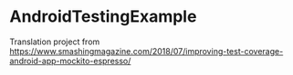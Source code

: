 # AndroidTestingExample
Translation project from https://www.smashingmagazine.com/2018/07/improving-test-coverage-android-app-mockito-espresso/

